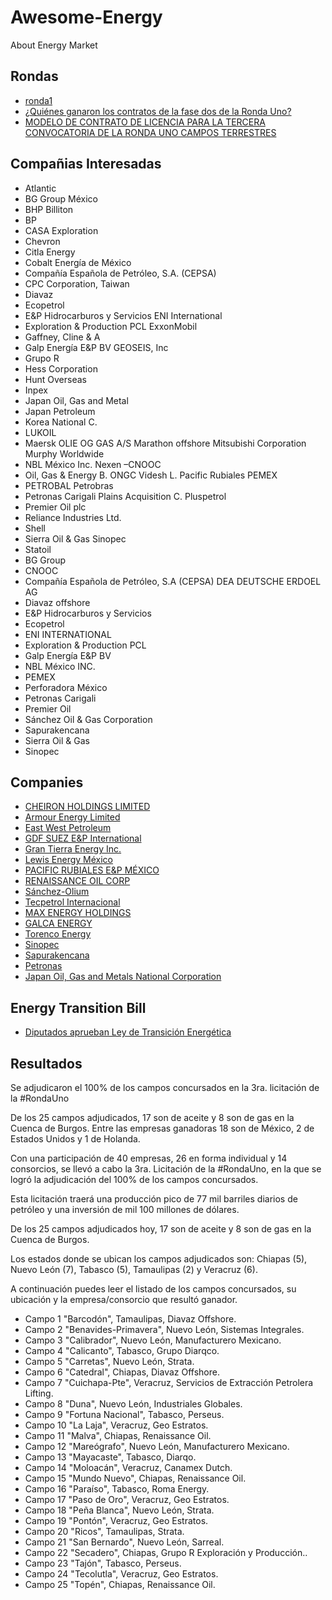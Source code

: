 # Awesome-Energy
About Energy Market

## Rondas
  - [ronda1](http://ronda1.gob.mx/)
  - [¿Quiénes ganaron los contratos de la fase dos de la Ronda Uno?](http://eleconomista.com.mx/industrias/2015/09/30/quienes-ganaron-las-licitaciones-fase-dos-ronda)
  - [MODELO DE CONTRATO DE LICENCIA PARA LA TERCERA CONVOCATORIA DE LA RONDA UNO CAMPOS TERRESTRES](http://ronda1.gob.mx/wp-content/uploads/SENER_SHCP_CNH_3a-convocatoria_120515.pdf)


## Compañias Interesadas

- Atlantic
- BG Group México
- BHP Billiton
- BP
- CASA Exploration
- Chevron
- Citla Energy
- Cobalt Energía de México
- Compañía Española de Petróleo, S.A. (CEPSA)
- CPC Corporation, Taiwan
- Diavaz
- Ecopetrol
- E&P Hidrocarburos y Servicios ENI International
- Exploration & Production PCL ExxonMobil
- Gaffney, Cline & A
- Galp Energía E&P BV GEOSEIS, Inc
- Grupo R
- Hess Corporation
- Hunt Overseas
- Inpex
- Japan Oil, Gas and Metal
- Japan Petroleum
- Korea National C.
- LUKOIL
- Maersk OLIE OG GAS A/S Marathon offshore Mitsubishi Corporation Murphy Worldwide
- NBL México Inc. Nexen –CNOOC
- Oil, Gas & Energy B. ONGC Videsh L. Pacific Rubiales PEMEX
- PETROBAL Petrobras
- Petronas Carigali Plains Acquisition C. Pluspetrol
- Premier Oil plc
- Reliance Industries Ltd.
- Shell
- Sierra Oil & Gas Sinopec
- Statoil
- BG Group
- CNOOC
- Compañía Española de Petróleo, S.A (CEPSA) DEA DEUTSCHE ERDOEL AG
- Diavaz offshore
- E&P Hidrocarburos y Servicios
- Ecopetrol
- ENI INTERNATIONAL
- Exploration & Production PCL
- Galp Energía E&P BV
- NBL México INC.
- PEMEX
- Perforadora México
- Petronas Carigali
- Premier Oil
- Sánchez Oil & Gas Corporation
- Sapurakencana
- Sierra Oil & Gas
- Sinopec

## Companies

- [CHEIRON HOLDINGS LIMITED](http://cheironpetroleum.com)
- [Armour Energy Limited](http://www.armourenergy.com.au)
- [East West Petroleum](http://www.eastwestpetroleum.ca)
- [GDF SUEZ E&P International](http://www.gdfsuezep.com)
- [Gran Tierra Energy Inc.](http://www.grantierra.com)
- [Lewis Energy México](http://www.lewisenergy.com)
- [PACIFIC RUBIALES E&P MÉXICO](http://www.pacific.energy)
- [RENAISSANCE OIL CORP](http://renaissanceoil.com)
- [Sánchez-Olium](http://www.sanchezog.com)
- [Tecpetrol Internacional](http://www.tecpetrol.com/)
- [MAX ENERGY HOLDINGS](http://www.maxenergyholdings.com/)
- [GALCA ENERGY](http://www.galcaenergy.com)
- [Torenco Energy](http://www.torencoenergy.com)
- [Sinopec](http://www.sinopecgroup.com/)
- [Sapurakencana](http://sapurakencana.com)
- [Petronas](http://www.petronas.com.my/)
- [Japan Oil, Gas and Metals National Corporation](http://www.jogmec.go.jp/english/)


## Energy Transition Bill
- [Diputados aprueban Ley de Transición Energética](http://eleconomista.com.mx/industrias/2015/12/09/diputados-aprueban-ley-transicion-energetica)


## Resultados

Se adjudicaron el 100% de los campos concursados en la 3ra. licitación de la #RondaUno

De los 25 campos adjudicados, 17 son de aceite y 8 son de gas en la Cuenca de Burgos. Entre las empresas ganadoras 18 son de México, 2 de Estados Unidos y 1 de Holanda.

Con una participación de 40 empresas,  26 en forma individual y 14 consorcios, se llevó a cabo la 3ra. Licitación de la #RondaUno, en la que se logró la adjudicación del 100% de los campos concursados.

Esta licitación traerá una producción pico de 77 mil barriles diarios de petróleo y una inversión de mil 100 millones de dólares.

De los 25 campos adjudicados hoy, 17 son de aceite y 8 son de gas en la Cuenca de Burgos.

Los estados donde se ubican los campos adjudicados son: Chiapas (5), Nuevo León (7), Tabasco (5), Tamaulipas (2) y Veracruz (6).

A continuación puedes leer el listado de los campos concursados, su ubicación y la empresa/consorcio que resultó ganador.

- Campo 1 "Barcodón", Tamaulipas, Diavaz Offshore.
- Campo 2 "Benavides-Primavera", Nuevo León, Sistemas Integrales.
- Campo 3 "Calibrador", Nuevo León, Manufacturero Mexicano.
- Campo 4 "Calicanto", Tabasco, Grupo Diarqco.
- Campo 5 "Carretas", Nuevo León, Strata.
- Campo 6 "Catedral", Chiapas, Diavaz Offshore.
- Campo 7 "Cuichapa-Pte", Veracruz, Servicios de Extracción Petrolera Lifting.
- Campo 8 "Duna", Nuevo León, Industriales Globales.
- Campo 9 "Fortuna Nacional", Tabasco, Perseus.
- Campo 10 "La Laja", Veracruz, Geo Estratos.
- Campo 11 "Malva", Chiapas, Renaissance Oil.
- Campo 12 "Mareógrafo", Nuevo León, Manufacturero Mexicano.
- Campo 13 "Mayacaste", Tabasco, Diarqo.
- Campo 14 "Moloacán", Veracruz, Canamex Dutch.
- Campo 15 "Mundo Nuevo", Chiapas, Renaissance Oil.
- Campo 16 "Paraíso", Tabasco, Roma Energy.
- Campo 17 "Paso de Oro", Veracruz, Geo Estratos.
- Campo 18 "Peña Blanca", Nuevo León, Strata.
- Campo 19 "Pontón", Veracruz, Geo Estratos.
- Campo 20 "Ricos", Tamaulipas, Strata.
- Campo 21 "San Bernardo", Nuevo León, Sarreal.
- Campo 22 "Secadero", Chiapas, Grupo R Exploración y Producción..
- Campo 23 "Tajón", Tabasco, Perseus.
- Campo 24 "Tecolutla", Veracruz, Geo Estratos.
- Campo 25 "Topén", Chiapas, Renaissance Oil.
